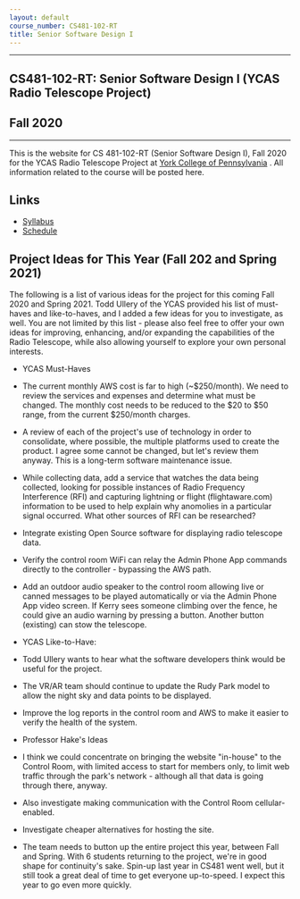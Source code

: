 ```yaml
---
layout: default
course_number: CS481-102-RT
title: Senior Software Design I
---
```


--- --- --- --- --- --- --- --- --- --- --- --- --- --- --- --- --- --- --- --- --- --- --- ---

## CS481-102-RT: Senior Software Design I (YCAS Radio Telescope Project)

## Fall 2020

--- --- --- --- --- --- --- --- --- --- --- --- --- --- --- --- --- --- --- --- --- --- --- ---

This is the website for CS 481-102-RT (Senior Software Design I), Fall 2020 for the YCAS Radio Telescope Project at [York College of Pennsylvania](http://www.ycp.edu) .  All information related to the course will be posted here.

## Links

* [Syllabus](syllabus.html)
* [Schedule](schedule.html)

## Project Ideas for This Year (Fall 202 and Spring 2021)
The following is a list of various ideas for the project for this coming Fall 2020 and Spring 2021.  Todd Ullery of the YCAS provided his list of must-haves and like-to-haves, and I added a few ideas for you to investigate, as well.  You are not limited by this list - please also feel free to offer your own ideas for improving, enhancing, and/or expanding the capabilities of the Radio Telescope, while also allowing yourself to explore your own personal interests.

- YCAS Must-Haves

* The current monthly AWS cost is far to high (~$250/month).  We need to review the services and expenses and determine what must be changed.  The monthly cost needs to be reduced to the $20 to $50 range, from the current $250/month charges.

* A review of each of the project's use of technology in order to consolidate, where possible, the multiple platforms used to create the product. I agree some cannot be changed, but let's review them anyway. This is a long-term software maintenance issue.

* While collecting data, add a service that watches the data being collected, looking for possible instances of Radio Frequency Interference (RFI) and capturing lightning or flight (flightaware.com) information to be used to help explain why anomolies in a particular signal occurred. What other sources of RFI can be researched?

* Integrate existing Open Source software for displaying radio telescope data.

* Verify the control room WiFi can relay the Admin Phone App commands directly to the controller - bypassing the AWS path.

* Add an outdoor audio speaker to the control room allowing live or canned messages to be played automatically or via the Admin Phone App video screen. If Kerry sees someone climbing over the fence, he could give an audio warning by pressing a button. Another button (existing) can stow the telescope.

- YCAS Like-to-Have:

* Todd Ullery wants to hear what the software developers think would be useful for the project.

* The VR/AR team should continue to update the Rudy Park model to allow the night sky and data points to be displayed.

* Improve the log reports in the control room and AWS to make it easier to verify the health of the system.


- Professor Hake's Ideas

* I think we could concentrate on bringing the website "in-house" to the Control Room, with limited access to start for members only, to limit web traffic through the park's network - although all that data is going through there, anyway.

* Also investigate making communication with the Control Room cellular-enabled.

* Investigate cheaper alternatives for hosting the site.

* The team needs to button up the entire project this year, between Fall and Spring.  With 6 students returning to the project, we're in good shape for continuity's sake.  Spin-up last year in CS481 went well, but it still took a great deal of time to get everyone up-to-speed.  I expect this year to go even more quickly.

